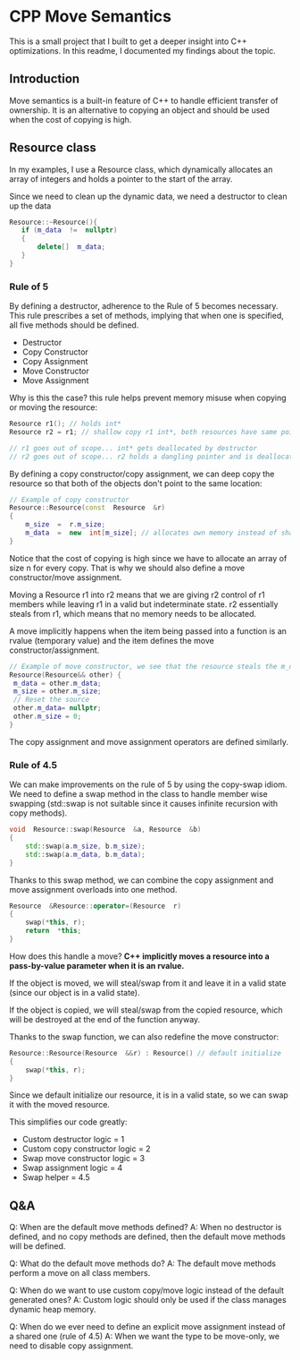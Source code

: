 

# CPP Move Semantics

  

This is a small project that I built to get a deeper insight into C++ optimizations. In this readme, I documented my findings about the topic.

## Introduction
Move semantics is a built-in feature of C++ to handle efficient transfer of ownership. It is an alternative to copying an object and should be used when the cost of copying is high. 

## Resource class

In my examples, I use a Resource class, which dynamically allocates an array of integers and holds a pointer to the start of the array. 

Since we need to clean up the dynamic data, we need a destructor to clean up the data

 ```cpp
Resource::~Resource(){
	if (m_data  !=  nullptr)
	{
		delete[]  m_data;
	}
}
```

### Rule of 5
By defining a destructor, adherence to the Rule of 5 becomes necessary. This rule prescribes a set of methods, implying that when one is specified, all five methods should be defined.

* Destructor
* Copy Constructor
* Copy Assignment
* Move Constructor
* Move Assignment

 Why is this the case? this rule helps prevent memory misuse when copying or moving the resource:
```cpp
Resource r1(); // holds int* 
Resource r2 = r1; // shallow copy r1 int*, both resources have same pointer

// r1 goes out of scope... int* gets deallocated by destructor
// r2 goes out of scope... r2 holds a dangling pointer and is deallocated... undefined behaviour
```

 By defining a copy constructor/copy assignment, we can deep copy the resource so that both of the objects don't point to the same location:
```cpp
// Example of copy constructor
Resource::Resource(const  Resource  &r)
{
	m_size  =  r.m_size;
	m_data  =  new  int[m_size]; // allocates own memory instead of shallow copy
}
```
Notice that the cost of copying is high since we have to allocate an array of size n for every copy. That is why we should also define a move constructor/move assignment. 

Moving a Resource r1 into r2 means that we are giving r2 control of r1 members while leaving r1 in a valid but indeterminate state. r2 essentially steals from r1, which means that no memory needs to be allocated.

A move implicitly happens when the item being passed into a function is an rvalue (temporary value) and the item defines the move constructor/assignment. 

```cpp
// Example of move constructor, we see that the resource steals the m_data pointer from the other while leaving the 'other' object in an empty state. No allocation is needed.
Resource(Resource&& other) {
 m_data = other.m_data; 
 m_size = other.m_size; 
 // Reset the source 
 other.m_data= nullptr; 
 other.m_size = 0; 
}
```

The copy assignment and move assignment operators are defined similarly.
### Rule of 4.5

We can make improvements on the rule of 5 by using the copy-swap idiom. We need to define a swap method in the class to handle member wise swapping (std::swap is not suitable since it causes infinite recursion with copy methods). 

```cpp
void  Resource::swap(Resource  &a, Resource  &b)
{
	std::swap(a.m_size, b.m_size);
	std::swap(a.m_data, b.m_data);
}
```

Thanks to this swap method, we can combine the copy assignment and move assignment overloads into one method.

```cpp
Resource  &Resource::operator=(Resource  r)
{
	swap(*this, r);
	return  *this;
}
```

How does this handle a move? **C++ implicitly moves a resource into a pass-by-value parameter when it is an rvalue.**

If the object is moved, we will steal/swap from it and leave it in a valid state (since our object is in a valid state). 

If the object is copied, we will steal/swap from the copied resource, which will be destroyed at the end of the function anyway.

Thanks to the swap function, we can also redefine the move constructor:

```cpp
Resource::Resource(Resource  &&r) : Resource() // default initialize
{	
	swap(*this, r);
}
```
Since we default initialize our resource, it is in a valid state, so we can swap it with the moved resource. 

This simplifies our code greatly:
* Custom destructor logic = 1
* Custom copy constructor logic = 2
* Swap move constructor logic = 3
* Swap assignment logic = 4
* Swap helper = 4.5

## Q&A

Q: When are the default move methods defined? 
A: When no destructor is defined, and no copy methods are defined, then the default move methods will be defined.

Q: What do the default move methods do?
A: The default move methods perform a move on all class members. 

Q: When do we want to use custom copy/move logic instead of the default generated ones? 
A: Custom logic should only be used if the class manages dynamic heap memory.

Q: When do we ever need to define an explicit move assignment instead of a shared one (rule of 4.5)
A: When we want the type to be move-only, we need to disable copy assignment. 

